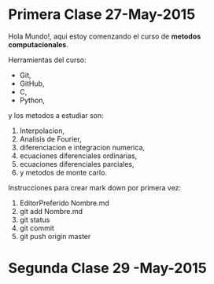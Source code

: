 # Primera Clase 27-May-2015

Hola Mundo!, aqui estoy comenzando el curso de **metodos computacionales**.

Herramientas del curso: 
+ Git,
+ GitHub,
+ C,
+ Python,

y los metodos a estudiar son:

1. Interpolacion,
2. Analisis de Fourier,
3. diferenciacion e integracion numerica,
4. ecuaciones diferenciales ordinarias,
5. ecuaciones diferenciales parciales,
6. y metodos de monte carlo.
 
Instrucciones para crear mark down por primera vez: 
1. EditorPreferido Nombre.md
2.  git add Nombre.md
3.  git status
4.  git commit 
5.  git push origin master

# Segunda Clase 29 -May-2015 
